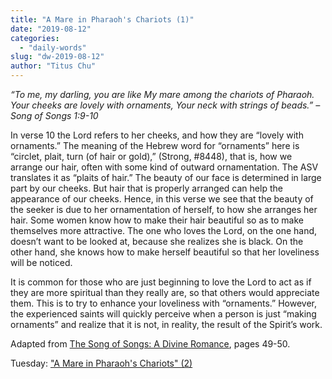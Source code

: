 ```yaml
---
title: "A Mare in Pharaoh's Chariots (1)"
date: "2019-08-12"
categories: 
  - "daily-words"
slug: "dw-2019-08-12"
author: "Titus Chu"
---
```


_“To me, my darling, you are like My mare among the chariots of Pharaoh. Your cheeks are lovely with ornaments, Your neck with strings of beads.” – Song of Songs 1:9-10_

In verse 10 the Lord refers to her cheeks, and how they are “lovely with ornaments.” The meaning of the Hebrew word for “ornaments” here is “circlet, plait, turn (of hair or gold),” (Strong, #8448), that is, how we arrange our hair, often with some kind of outward ornamentation. The ASV translates it as “plaits of hair.” The beauty of our face is determined in large part by our cheeks. But hair that is properly arranged can help the appearance of our cheeks. Hence, in this verse we see that the beauty of the seeker is due to her ornamentation of herself, to how she arranges her hair. Some women know how to make their hair beautiful so as to make themselves more attractive. The one who loves the Lord, on the one hand, doesn’t want to be looked at, because she realizes she is black. On the other hand, she knows how to make herself beautiful so that her loveliness will be noticed.

It is common for those who are just beginning to love the Lord to act as if they are more spiritual than they really are, so that others would appreciate them. This is to try to enhance your loveliness with “ornaments.” However, the experienced saints will quickly perceive when a person is just “making ornaments” and realize that it is not, in reality, the result of the Spirit’s work.

Adapted from [The Song of Songs: A Divine Romance](/song-of-songs-dr), pages 49-50.

Tuesday: ["A Mare in Pharaoh's Chariots" (2)](/dw-2019-08-13)
